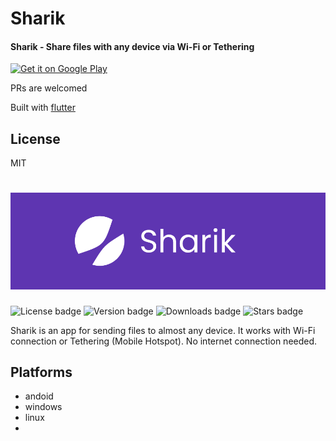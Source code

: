 # Sharik

#### Sharik - Share files with any device via Wi-Fi or Tethering

<a href='https://play.google.com/store/apps/details?id=dev.marchello.sharik&pcampaignid=pcampaignidMKT-Other-global-all-co-prtnr-py-PartBadge-Mar2515-1'><img alt='Get it on Google Play' src='https://play.google.com/intl/en_us/badges/static/images/badges/en_badge_web_generic.png' width="250"/></a>

PRs are welcomed

Built with [flutter](https://flutter.dev)

## License
MIT

# ![Flutter logo]
![License badge]
![Version badge]
![Downloads badge]
![Stars badge]



Sharik is an app for sending files to almost any device. It works with Wi-Fi connection or Tethering (Mobile Hotspot). No internet connection needed.


## Platforms
- andoid
- windows
- linux
- 



[Flutter logo]: media/banner.png
[Downloads badge]: https://img.shields.io/github/downloads/marchellodev/sharik/total
[License badge]: https://img.shields.io/github/license/marchellodev/sharik
[Stars badge]: https://img.shields.io/github/stars/marchellodev/sharik?style=social
[Version badge]: https://img.shields.io/github/v/release/marchellodev/sharik
